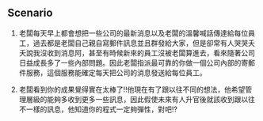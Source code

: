 ## Scenario
1. 老闆每天早上都會想把一些公司的最新消息以及老闆的溫馨喊話傳達給每位員工，過去都是老闆自己親自寫郵件訊息並且群發給大家，但是卻常有人哭哭夭夭說我沒收到消息阿，甚至有時候新來的員工沒被老闆算進去，看來隨著公司日益成長多了一些內部問題。因此老闆指派最可靠的你做一個公司內部的寄郵件服務，這個服務能確定每天把公司的消息發送給每位員工。

2. 老闆看到你的成果覺得實在太棒了!!他現在有了跟以往不同的想法，他希望管理層級的能夠多收到更多一些訊息，因此假使未來有人升官後就該收到跟以往不一樣的訊息，他知道你的程式一定夠彈性，對吧!?

